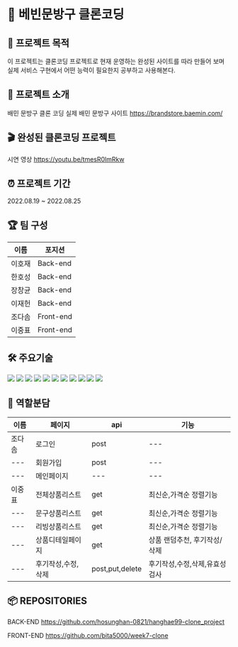 # 🛵 베빈문방구 클론코딩

## 🚀 프로젝트 목적
이 프로젝트는 클론코딩 프로젝트로 현재 운영하는 완성된 사이트를 따라 만들어 보며 실제 서비스 구현에서 어떤 능력이 필요한지 공부하고 사용해본다.

## 🎤 프로젝트 소개
배민 문방구 클론 코딩 
실제 배민 문방구 사이트 
https://brandstore.baemin.com/

## 🎬 완성된 클론코딩 프로젝트
시연 영상
https://youtu.be/tmesR0lmRkw


## ⏰ 프로젝트 기간
2022.08.19 ~ 2022.08.25

## 🏆 팀 구성
| 이름	| 포지션 |
|---|---|
| 이호재 | Back-end |
| 한호성	| Back-end |
| 장창균 | Back-end 
| 이재헌	| Back-end |
| 조다솜 | Front-end |
| 이중표 | Front-end |

## 🛠 주요기술
<div>
<img src="https://img.shields.io/badge/java-007396?style=for-the-badge&logo=java&logoColor=white">
<img src="https://img.shields.io/badge/amazonaws-232F3E?style=for-the-badge&logo=amazonaws&logoColor=white">
<img src="https://img.shields.io/badge/spring-6DB33F?style=for-the-badge&logo=spring&logoColor=white"> 
<img src="https://img.shields.io/badge/firebase-FFCA28?style=for-the-badge&logo=firebase&logoColor=white">
<img src="https://img.shields.io/badge/javascript-F7DF1E?style=for-the-badge&logo=javascript&logoColor=black"> 
<img src="https://img.shields.io/badge/react-61DAFB?style=for-the-badge&logo=react&logoColor=white"> 
<img src="https://img.shields.io/badge/redux-764ABC?style=for-the-badge&logo=redux&logoColor=white"> 
<img src="https://img.shields.io/badge/reduxtoolkit-764ABC?style=for-the-badge&logo=redux&logoColor=white">
<img src="https://img.shields.io/badge/styledcomponents-DB7093?style=for-the-badge&logo=styledcomponents&logoColor=white">
<img src="https://img.shields.io/badge/github-181717?style=for-the-badge&logo=github&logoColor=white">
<img src="https://img.shields.io/badge/git-F05032?style=for-the-badge&logo=git&logoColor=white">
</div>

## 👥 역할분담
|이름 | 페이지 | api | 기능 |
|---|---|---|---|
|조다솜| 로그인 | post | ---|
|---| 회원가입 | post|---|
|---| 메인페이지 |---|---|
|이중표|전체상품리스트| get | 최신순,가격순 정렬기능 |
|---|문구상품리스트| get | 최신순,가격순 정렬기능 |
|---|리빙상품리스트| get | 최신순,가격순 정렬기능 |
|---|상품디테일페이지| get | 상품 랜덤추천, 후기작성/삭제 |
|---|후기작성,수정,삭제| post,put,delete | 후기작성,수정,삭제,유효성검사 |

## 📦 REPOSITORIES

BACK-END
https://github.com/hosunghan-0821/hanghae99-clone_project

FRONT-END
https://github.com/bita5000/week7-clone
